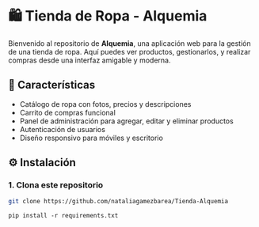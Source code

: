 # 🛍️ Tienda de Ropa - Alquemia

Bienvenido al repositorio de **Alquemia**, una aplicación web para la gestión de una tienda de ropa. Aquí puedes ver productos, gestionarlos, y realizar compras desde una interfaz amigable y moderna.

## 🚀 Características

- Catálogo de ropa con fotos, precios y descripciones
- Carrito de compras funcional
- Panel de administración para agregar, editar y eliminar productos
- Autenticación de usuarios
- Diseño responsivo para móviles y escritorio



## ⚙️ Instalación

### 1. Clona este repositorio

```bash
git clone https://github.com/nataliagamezbarea/Tienda-Alquemia
```

```
pip install -r requirements.txt
```